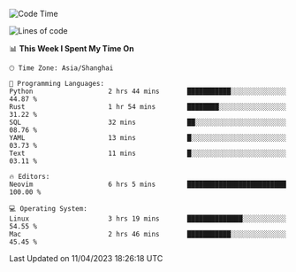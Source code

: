 <!--START_SECTION:waka-->
![Code Time](http://img.shields.io/badge/Code%20Time-1%2C284%20hrs%2033%20mins-blue)

![Lines of code](https://img.shields.io/badge/From%20Hello%20World%20I%27ve%20Written-256.8%20thousand%20lines%20of%20code-blue)

📊 **This Week I Spent My Time On** 

```text
🕑︎ Time Zone: Asia/Shanghai

💬 Programming Languages: 
Python                   2 hrs 44 mins       ███████████░░░░░░░░░░░░░░   44.87 % 
Rust                     1 hr 54 mins        ████████░░░░░░░░░░░░░░░░░   31.22 % 
SQL                      32 mins             ██░░░░░░░░░░░░░░░░░░░░░░░   08.76 % 
YAML                     13 mins             █░░░░░░░░░░░░░░░░░░░░░░░░   03.73 % 
Text                     11 mins             █░░░░░░░░░░░░░░░░░░░░░░░░   03.11 % 

🔥 Editors: 
Neovim                   6 hrs 5 mins        █████████████████████████   100.00 % 

💻 Operating System: 
Linux                    3 hrs 19 mins       ██████████████░░░░░░░░░░░   54.55 % 
Mac                      2 hrs 46 mins       ███████████░░░░░░░░░░░░░░   45.45 % 
```


 Last Updated on 11/04/2023 18:26:18 UTC
<!--END_SECTION:waka-->
